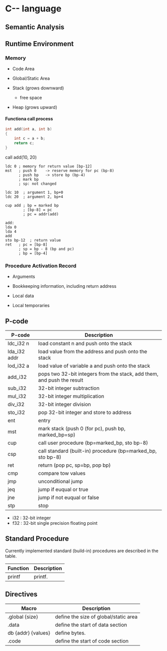 # C-- language

## Semantic Analysis

## Runtime Environment

### Memory
- Code Area

- Global/Static Area

- Stack (grows downward)
  
  - free space

- Heap (grows upward)

#### Functiona call process

```C
int add(int a, int b)
{
    int c = a + b;
    return c;
}
```

call add(10, 20)

```
ldc 0 ; memory for return value [bp-12]
mst   ; push 0    -> reserve memory for pc (bp-8)
      ; push bp   -> store bp (bp-4)
      ; mark bp
      ; sp: not changed

ldc 10  ; argument 1, bp+0
ldc 20  ; argument 2, bp+4

cup add ; bp = marked bp
        ; [bp-8] = pc
        ; pc = addr(add)

add:
lda 0
lda 4
add
sto bp-12  ; return value
ret   ; pc = [bp-8]
      ; sp = bp - 8 (bp and pc)
      ; bp = [bp-4]

```

### Procedure Activation Record
- Arguments

- Bookkeeping information, including return address

- Local data

- Local temporaries


## P-code
| P-code | Description |
|-|-|
| ldc_i32 n| load constant n and push onto the stack|
| lda_i32 addr| load value from the address and push onto the stack|
| lod_i32 a| load value of variable a and push onto the stack|
| add_i32 | pops two 32-bit integers from the stack, add them, and push the result |
| sub_i32 | 32-bit integer subtraction|
| mul_i32 | 32-bit integer multiplication |
| div_i32 | 32-bit integer division |
| sto_i32 | pop 32-bit integer and store to address |
| ent | entry |
| mst | mark stack (push 0 (for pc), push bp, marked_bp=sp) |
| cup | call user procedure (bp=marked_bp, sto bp-8)|
| csp | call standard (built-in) procedure (bp=marked_bp, sto bp-8)|
| ret | return (pop pc, sp=bp, pop bp)|
| cmp | compare tow values |
| jmp | unconditional jump |
| jeq | jump if euqual or true |
| jne | jump if not euqual or false|
| stp | stop |

- i32 : 32-bit integer
- f32 : 32-bit single precision floating point

## Standard Procedure
Currently implemented standard (build-in) procedures are described in the table.

| Function | Description |
| - | - |
| printf | printf. |


## Directives

| Macro | Description |
| - | - |
| .global {size} | define the size of global/static area |
| .data | define the start of data section |
| db {addr} {values} | define bytes. |
| .code | define the start of code section |







